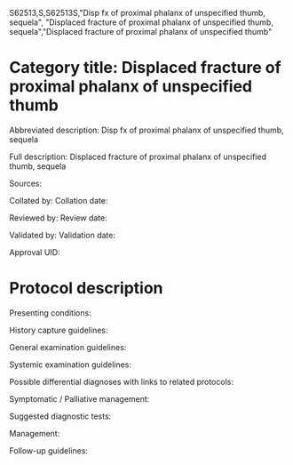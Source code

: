 S62513,S,S62513S,"Disp fx of proximal phalanx of unspecified thumb, sequela", "Displaced fracture of proximal phalanx of unspecified thumb, sequela","Displaced fracture of proximal phalanx of unspecified thumb"
# Category title: Displaced fracture of proximal phalanx of unspecified thumb

Abbreviated description: Disp fx of proximal phalanx of unspecified thumb, sequela

Full description: Displaced fracture of proximal phalanx of unspecified thumb, sequela

Sources:

Collated by:
Collation date:

Reviewed by:
Review date:

Validated by:
Validation date:

Approval UID:

# Protocol description

Presenting conditions:

History capture guidelines:

General examination guidelines:

Systemic examination guidelines:

Possible differential diagnoses with links to related protocols:

Symptomatic / Palliative management:

Suggested diagnostic tests:

Management:

Follow-up guidelines:

